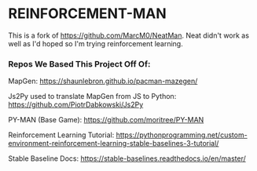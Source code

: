 # REINFORCEMENT-MAN #
This is a fork of https://github.com/MarcM0/NeatMan. Neat didn't work as well as I'd hoped so I'm trying reinforcement learning.

### Repos We Based This Project Off Of: ###

MapGen: 
https://shaunlebron.github.io/pacman-mazegen/

Js2Py used to translate MapGen from JS to Python:
https://github.com/PiotrDabkowski/Js2Py

PY-MAN (Base Game): 
https://github.com/moritree/PY-MAN

Reinforcement Learning Tutorial:
https://pythonprogramming.net/custom-environment-reinforcement-learning-stable-baselines-3-tutorial/

Stable Baseline Docs: https://stable-baselines.readthedocs.io/en/master/

